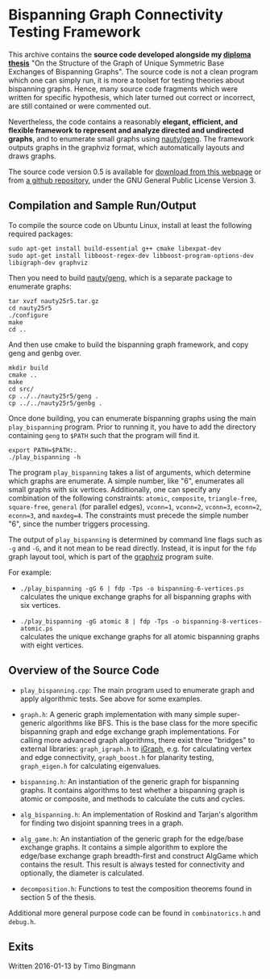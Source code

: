 # Bispanning Graph Connectivity Testing Framework

This archive contains the **source code developed alongside my [diploma thesis](http://panthema.net/2016/0114-diploma-thesis/)** "On the Structure of the Graph of Unique Symmetric Base Exchanges of Bispanning Graphs". The source code is not a clean program which one can simply run, it is more a toolset for testing theories about bispanning graphs. Hence, many source code fragments which were written for specific hypothesis, which later turned out correct or incorrect, are still contained or were commented out.

Nevertheless, the code contains a reasonably **elegant, efficient, and flexible framework to represent and analyze directed and undirected graphs**, and to enumerate small graphs using [nauty/geng](http://users.cecs.anu.edu.au/~bdm/nauty/). The framework outputs graphs in the graphviz format, which automatically layouts and draws graphs.

The source code version 0.5 is available for [download from this webpage](http://panthema.net/2016/0114-diploma-thesis/) or from [a github repository](https://github.com/bingmann/bispanning-graph-framework.git), under the GNU General Public License Version 3.

## Compilation and Sample Run/Output

To compile the source code on Ubuntu Linux, install at least the following required packages:

```
sudo apt-get install build-essential g++ cmake libexpat-dev
sudo apt-get install libboost-regex-dev libboost-program-options-dev libigraph-dev graphviz
```

Then you need to build [nauty/geng](http://users.cecs.anu.edu.au/~bdm/nauty/), which is a separate package to enumerate graphs:

```
tar xvzf nauty25r5.tar.gz
cd nauty25r5
./configure
make
cd ..
```

And then use cmake to build the bispanning graph framework, and copy geng and genbg over.

```
mkdir build
cmake ..
make
cd src/
cp ../../nauty25r5/geng .
cp ../../nauty25r5/genbg .
```

Once done building, you can enumerate bispanning graphs using the main `play_bispanning` program. Prior to running it, you have to add the directory containing `geng` to `$PATH` such that the program will find it.

```
export PATH=$PATH:.
./play_bispanning -h
```

The program `play_bispanning` takes a list of arguments, which determine which graphs are enumerate. A simple number, like "6", enumerates all small graphs with six vertices. Additionally, one can specify any combination of the following constraints: `atomic`, `composite`, `triangle-free`, `square-free`, `general` (for parallel edges), `vconn=1`, `vconn=2`, `vconn=3`, `econn=2`, `econn=3`, and `maxdeg=4`. The constraints must precede the simple number "6", since the number triggers processing.

The output of `play_bispanning` is determined by command line flags such as `-g` and `-G`, and it not mean to be read directly. Instead, it is input for the `fdp` graph layout tool, which is part of the [graphviz](http://www.graphviz.org) program suite.

For example:

- `./play_bispanning -gG 6 | fdp -Tps -o bispanning-6-vertices.ps` <br/>
calculates the unique exchange graphs for all bispanning graphs with six vertices.

- `./play_bispanning -gG atomic 8 | fdp -Tps -o bispanning-8-vertices-atomic.ps` <br/>
calculates the unique exchange graphs for all atomic bispanning graphs with eight vertices.

## Overview of the Source Code

- `play_bispanning.cpp`: The main program used to enumerate graph and apply algorithmic tests. See above for some examples.

- `graph.h`: A generic graph implementation with many simple super-generic algorithms like BFS. This is the base class for the more specific bispanning graph and edge exchange graph implementations. For calling more advanced graph algorithms, there exist three "bridges" to external libraries: `graph_igraph.h` to [iGraph](http://igraph.org), e.g. for calculating vertex and edge connectivity, `graph_boost.h` for planarity testing, `graph_eigen.h` for calculating eigenvalues.

- `bispanning.h`: An instantiation of the generic graph for bispanning graphs. It contains algorithms to test whether a bispanning graph is atomic or composite, and methods to calculate the cuts and cycles.

- `alg_bispanning.h`: An implementation of Roskind and Tarjan's algorithm for finding two disjoint spanning trees in a graph.

- `alg_game.h`: An instantiation of the generic graph for the edge/base exchange graphs. It contains a simple algorithm to explore the edge/base exchange graph breadth-first and construct AlgGame which contains the result. This result is always tested for connectivity and optionally, the diameter is calculated.

- `decomposition.h`: Functions to test the composition theorems found in section 5 of the thesis.

Additional more general purpose code can be found in `combinatorics.h` and `debug.h`.

## Exits

Written 2016-01-13 by Timo Bingmann
